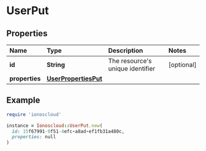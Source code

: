 # UserPut

## Properties

| Name | Type | Description | Notes |
| :--- | :--- | :--- | :--- |
| **id** | **String** | The resource's unique identifier | \[optional\] |
| **properties** | [**UserPropertiesPut**](userpropertiesput.md) |  |  |

## Example

```ruby
require 'ionoscloud'

instance = Ionoscloud::UserPut.new(
  id: 15f67991-0f51-4efc-a8ad-ef1fb31a480c,
  properties: null
)
```


